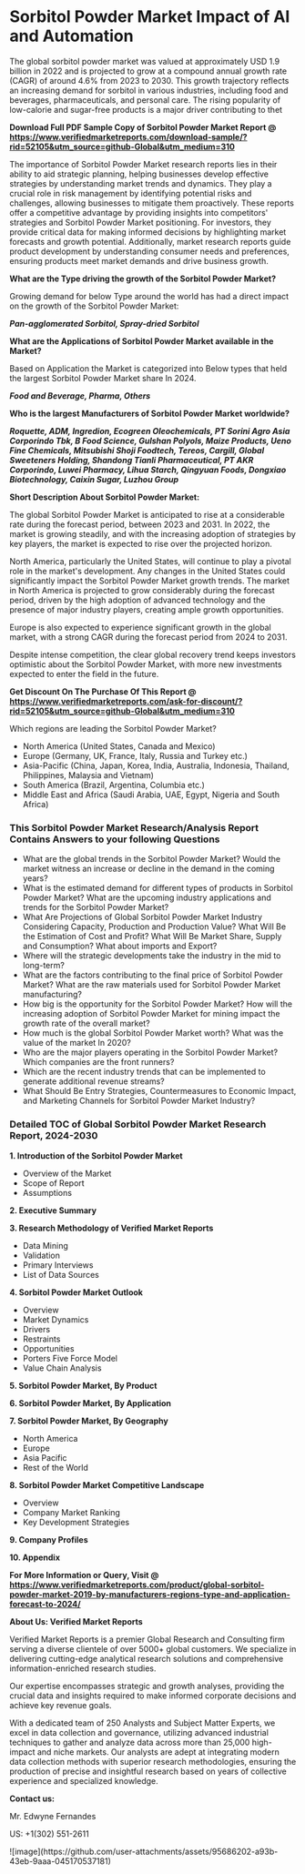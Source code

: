 <h1>Sorbitol Powder Market Impact of AI and Automation</h1><p>The global sorbitol powder market was valued at approximately USD 1.9 billion in 2022 and is projected to grow at a compound annual growth rate (CAGR) of around 4.6% from 2023 to 2030. This growth trajectory reflects an increasing demand for sorbitol in various industries, including food and beverages, pharmaceuticals, and personal care. The rising popularity of low-calorie and sugar-free products is a major driver contributing to thet</p><p id="" class=""><strong>Download Full PDF Sample Copy of Sorbitol Powder Market Report @ <a href="https://www.verifiedmarketreports.com/download-sample/?rid=52105&utm_source=github-Global&utm_medium=310" target="_blank">https://www.verifiedmarketreports.com/download-sample/?rid=52105&utm_source=github-Global&utm_medium=310</a></strong></p><p>The importance of&nbsp;Sorbitol Powder Market research reports lies in their ability to aid strategic planning, helping businesses develop effective strategies by understanding market trends and dynamics. They play a crucial role in risk management by identifying potential risks and challenges, allowing businesses to mitigate them proactively. These reports offer a competitive advantage by providing insights into competitors' strategies and Sorbitol Powder Market positioning. For investors, they provide critical data for making informed decisions by highlighting market forecasts and growth potential. Additionally, market research reports guide product development by understanding consumer needs and preferences, ensuring products meet market demands and drive business growth.</p><p><strong>What are the&nbsp;Type driving the growth of the Sorbitol Powder Market?</strong></p><p id="" class="">Growing demand for below Type around the world has had a direct impact on the growth of the Sorbitol Powder Market:</p><em><strong>Pan-agglomerated Sorbitol, Spray-dried Sorbitol</strong></em></p><strong>What are the&nbsp;Applications&nbsp;of Sorbitol Powder Market available in the Market?</strong></p><p id="" class="">Based on Application the Market is categorized into Below types that held the largest Sorbitol Powder Market share In 2024.</p><em><strong>Food and Beverage, Pharma, Others</strong></em></p><strong>Who is the largest Manufacturers of Sorbitol Powder Market worldwide?</strong></p><p><em><strong>Roquette, ADM, Ingredion, Ecogreen Oleochemicals, PT Sorini Agro Asia Corporindo Tbk, B Food Science, Gulshan Polyols, Maize Products, Ueno Fine Chemicals, Mitsubishi Shoji Foodtech, Tereos, Cargill, Global Sweeteners Holding, Shandong Tianli Pharmaceutical, PT AKR Corporindo, Luwei Pharmacy, Lihua Starch, Qingyuan Foods, Dongxiao Biotechnology, Caixin Sugar, Luzhou Group</strong></em></p><p id="" class=""><strong>Short Description About Sorbitol Powder Market:</strong></p><p>The global Sorbitol Powder Market is anticipated to rise at a considerable rate during the forecast period, between 2023 and 2031. In 2022, the market is growing steadily, and with the increasing adoption of strategies by key players, the market is expected to rise over the projected horizon.</p><p>North America, particularly the United States, will continue to play a pivotal role in the market's development. Any changes in the United States could significantly impact the Sorbitol Powder Market growth trends. The market in North America is projected to grow considerably during the forecast period, driven by the high adoption of advanced technology and the presence of major industry players, creating ample growth opportunities.</p><p>Europe is also expected to experience significant growth in the global market, with a strong CAGR during the forecast period from 2024 to 2031.</p><p>Despite intense competition, the clear global recovery trend keeps investors optimistic about the Sorbitol Powder Market, with more new investments expected to enter the field in the future.</p><p id="" class=""><strong>Get Discount On The Purchase Of This Report @ <a href="https://www.verifiedmarketreports.com/ask-for-discount/?rid=52105&utm_source=github-Global&utm_medium=310" target="_blank">https://www.verifiedmarketreports.com/ask-for-discount/?rid=52105&utm_source=github-Global&utm_medium=310</a></strong></p>Which regions are leading the Sorbitol Powder Market?</p><ul><li>North America (United States, Canada and Mexico)</li><li>Europe (Germany, UK, France, Italy, Russia and Turkey etc.)</li><li>Asia-Pacific (China, Japan, Korea, India, Australia, Indonesia, Thailand, Philippines, Malaysia and Vietnam)</li><li>South America (Brazil, Argentina, Columbia etc.)</li><li>Middle East and Africa (Saudi Arabia, UAE, Egypt, Nigeria and South Africa)</li></ul><h3 id="" class="">This Sorbitol Powder Market Research/Analysis Report Contains Answers to your following Questions</h3><ul><li>What are the global trends in the Sorbitol Powder Market? Would the market witness an increase or decline in the demand in the coming years?</li><li>What is the estimated demand for different types of products in Sorbitol Powder Market? What are the upcoming industry applications and trends for the Sorbitol Powder Market?</li><li>What Are Projections of Global Sorbitol Powder Market Industry Considering Capacity, Production and Production Value? What Will Be the Estimation of Cost and Profit? What Will Be Market Share, Supply and Consumption? What about imports and Export?</li><li>Where will the strategic developments take the industry in the mid to long-term?</li><li>What are the factors contributing to the final price of Sorbitol Powder Market? What are the raw materials used for Sorbitol Powder Market manufacturing?</li><li>How big is the opportunity for the Sorbitol Powder Market? How will the increasing adoption of Sorbitol Powder Market for mining impact the growth rate of the overall market?</li><li>How much is the global Sorbitol Powder Market worth? What was the value of the market In 2020?</li><li>Who are the major players operating in the Sorbitol Powder Market? Which companies are the front runners?</li><li>Which are the recent industry trends that can be implemented to generate additional revenue streams?</li><li>What Should Be Entry Strategies, Countermeasures to Economic Impact, and Marketing Channels for Sorbitol Powder Market Industry?</li></ul><h3 id="" class="">Detailed TOC of Global Sorbitol Powder Market Research Report, 2024-2030</h3><p id="" class=""><strong>1. Introduction of the Sorbitol Powder Market</strong></p><ul><li>Overview of the Market</li><li>Scope of Report</li><li>Assumptions</li></ul><p id="" class=""><strong>2. Executive Summary</strong></p><p id="" class=""><strong>3. Research Methodology of Verified Market Reports</strong></p><ul><li>Data Mining</li><li>Validation</li><li>Primary Interviews</li><li>List of Data Sources</li></ul><p id="" class=""><strong>4. Sorbitol Powder Market Outlook</strong></p><ul><li>Overview</li><li>Market Dynamics</li><li>Drivers</li><li>Restraints</li><li>Opportunities</li><li>Porters Five Force Model</li><li>Value Chain Analysis</li></ul><p id="" class=""><strong>5. Sorbitol Powder Market, By Product</strong></p><p id="" class=""><strong>6. Sorbitol Powder Market, By Application</strong></p><p id="" class=""><strong>7. Sorbitol Powder Market, By Geography</strong></p><ul><li>North America</li><li>Europe</li><li>Asia Pacific</li><li>Rest of the World</li></ul><p id="" class=""><strong>8. Sorbitol Powder Market Competitive Landscape</strong></p><ul><li>Overview</li><li>Company Market Ranking</li><li>Key Development Strategies</li></ul><p id="" class=""><strong>9. Company Profiles</strong></p><p id="" class=""><strong>10. Appendix</strong></p><p id="" class=""><strong>For More Information or Query, Visit @ <a href="https://www.verifiedmarketreports.com/product/global-sorbitol-powder-market-2019-by-manufacturers-regions-type-and-application-forecast-to-2024/" target="_blank">https://www.verifiedmarketreports.com/product/global-sorbitol-powder-market-2019-by-manufacturers-regions-type-and-application-forecast-to-2024/</a></strong></p><p id="" class=""><strong>About Us: Verified Market Reports</strong></p><p id="" class="">Verified Market Reports is a premier Global Research and Consulting firm serving a diverse clientele of over 5000+ global customers. We specialize in delivering cutting-edge analytical research solutions and comprehensive information-enriched research studies.</p><p id="" class="">Our expertise encompasses strategic and growth analyses, providing the crucial data and insights required to make informed corporate decisions and achieve key revenue goals.</p><p id="" class="">With a dedicated team of 250 Analysts and Subject Matter Experts, we excel in data collection and governance, utilizing advanced industrial techniques to gather and analyze data across more than 25,000 high-impact and niche markets. Our analysts are adept at integrating modern data collection methods with superior research methodologies, ensuring the production of precise and insightful research based on years of collective experience and specialized knowledge.</p><p id="" class=""><strong>Contact us:</strong></p><p id="" class="">Mr. Edwyne Fernandes</p><p id="" class="">US: +1(302) 551-2611</p>
![image](https://github.com/user-attachments/assets/95686202-a93b-43eb-9aaa-045170537181)
